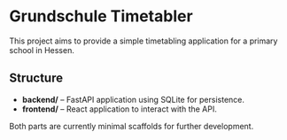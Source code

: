 # Grundschule Timetabler

This project aims to provide a simple timetabling application for a primary school in Hessen.

## Structure

- **backend/** – FastAPI application using SQLite for persistence.
- **frontend/** – React application to interact with the API.

Both parts are currently minimal scaffolds for further development.
